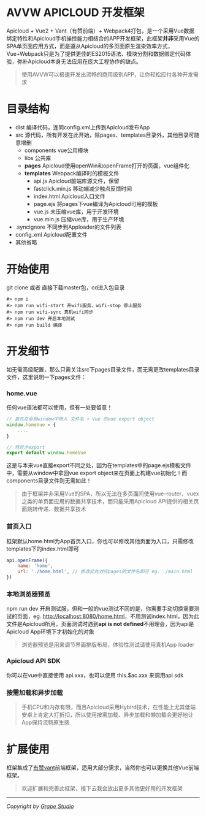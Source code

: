 # AVVW APICLOUD 开发框架
Apicloud + Vue2 + Vant（有赞前端）+ Webpack4打包，是一个采用Vue数据绑定特性和Apicloud手机操控能力相结合的APP开发框架，此框架**并非**采用Vue的SPA单页面应用方式，而是遵从Apicloud的多页面原生渲染效率方式，Vue+Webpack只是为了提供更佳的ES2015语法、模块分割和数据绑定代码体验，弥补Apicloud本身无法应用在庞大工程协作的缺点。

> 使用AVVW可以极速开发出流畅的商用级别APP，让你轻松应付各种开发需求

# 目录结构
- dist 编译代码，连同config.xml上传到Apicloud发布App
- src 源代码，所有开发在此开始，除pages、templates目录外，其他目录可随意增删
    - components vue公用模块
    - libs 公共库
    - **pages** Apicloud使用openWin和openFrame打开的页面，vue组件化
    - **templates** Webpack编译时的模板文件
        - api.js Apicloud前端库源文件，保留
        - fastclick.min.js 移动端减少触点反馈时间
        - index.html Apicloud入口文件
        - page.ejs 将pages下vue编译为Apicloud可用的模板
        - vue.js 未压缩vue库，用于开发环境
        - vue.min.js 压缩vue库，用于生产环境
- .syncignore 不同步到Apploader的文件列表
- config.xml Apicloud配置文件
- 其他省略

# 开始使用
 git clone 或者 直接下载master包，cd进入包目录   
 ```
 #> npm i   
 #> npm run wifi-start 开wifi服务，wifi-stop 停止服务   
 #> npm run wifi-sync 真机wifi同步  
 #> npm run dev 开启本地测试   
 #> npm run build 编译
 ```

 # 开发细节
如无需高级配置，那么只需关注src下pages目录文件，而无需更改templates目录文件，这里说明一下pages文件：   
### home.vue
任何vue语法都可以使用，但有一处要留意！   
```js
// 首先在全局window中带入 文件名 + Vue 的vue export object
window.homeVue = {
    ....
}

// 然后才export
export default window.homeVue
```
这是与本来vue直接export不同之处，因为在templates中的page.ejs模板文件中，需要从window中拿回vue export object来在页面上构建vue初始化！而components目录文件则无需如此！

> 由于框架并非采用Vue的SPA，所以无法在多页面间使用vue-router、vuex之类的单页面应用的数据共享技术，而只能采用Apicloud API提供的相关页面跳转传递、数据共享技术

### 首页入口
框架默认home.html为App首页入口，你也可以修改其他页面为入口，只需修改templates下的index.html即可   
```js
api.openFrame({
    name: 'home',
    url: './home.html', // 修改此处对应pages的文件名即可 eg. ./main.html
})
```

### 本地浏览器预览
npm run dev 开启测试服，但和一般的vue测试不同的是，你需要手动切换需要测试的页面，eg. [http://localhost:8080/home.html](http://localhost:8080/home.html)，不用测试index.html，因为此文件是Apicloud所用，页面测试时遇到**api is not defined**不用理会，因为api是Apicloud App环境下才初始化的对象
> 浏览器预览是用来调节界面排版布局，体验性测试请使用真机App loader   

### Apicloud API SDK
你可以在vue中直接使用 api.xxx，也可以使用 this.$ac.xxx 来调用api sdk

### 按需加载和异步加载
> 手机CPU和内存有限，而且Apicloud采用Hybird技术，在性能上尤其低端安卓上肯定大打折扣，所以使用按需加载、异步加载和懒加载会更好地让App保持流畅原生感

# 扩展使用
框架集成了[有赞vant](https://youzan.github.io/vant/#/zh-CN/intro)前端框架，适用大部分需求，当然你也可以更换其他Vue前端框架。   

> 欢迎扩展和完善此框架，接下去我会放出更多其他更好用的开发框架

***
*Copyright by [Grape Studio](https://github.com/grapewheel?tab=repositories)*